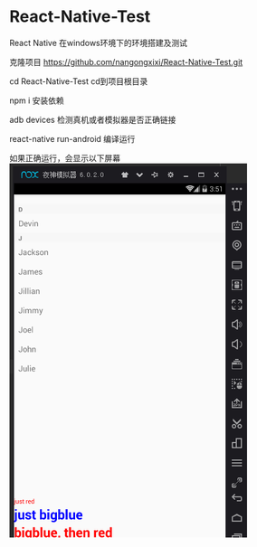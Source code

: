 # React-Native-Test
React Native 在windows环境下的环境搭建及测试

克隆项目
https://github.com/nangongxixi/React-Native-Test.git

cd React-Native-Test  cd到项目根目录

npm i        安装依赖

adb devices  检测真机或者模拟器是否正确链接

react-native run-android   编译运行

如果正确运行，会显示以下屏幕
![Image text](https://raw.githubusercontent.com/nangongxixi/React-Native-Test/master/__tests__/jietu.png)

